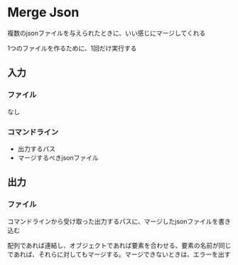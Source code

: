 # Merge Json

複数のjsonファイルを与えられたときに、いい感じにマージしてくれる

1つのファイルを作るために、1回だけ実行する

## 入力

### ファイル

なし

### コマンドライン

- 出力するパス
- マージするべきjsonファイル

## 出力

### ファイル

コマンドラインから受け取った出力するパスに、マージしたjsonファイルを書き込む

配列であれば連結し、オブジェクトであれば要素を合わせる、要素の名前が同じであれば、それらに対してもマージする。マージできないときは、エラーを出す